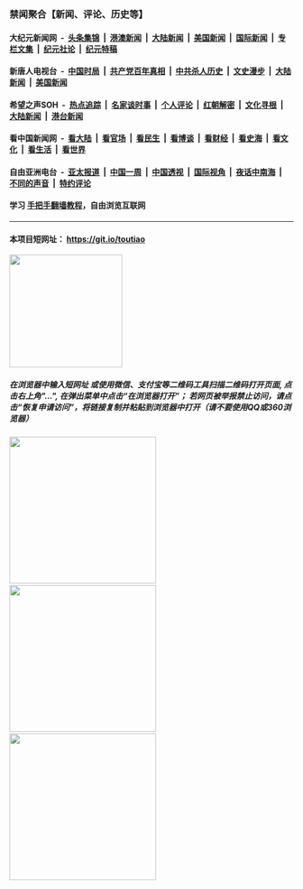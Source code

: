 ### 禁闻聚合【新闻、评论、历史等】

#### 大纪元新闻网 &nbsp;-&nbsp; [头条集锦](indexes/E头条集锦.md?t=02081811) &nbsp;|&nbsp; [港澳新闻](indexes/E港澳新闻.md?t=02081811)  &nbsp;|&nbsp; [大陆新闻](indexes/E大陆新闻.md?t=02081811) &nbsp;|&nbsp; [美国新闻](indexes/E美国新闻.md?t=02081811) &nbsp;|&nbsp; [国际新闻](indexes/E国际新闻.md?t=02081811) &nbsp;|&nbsp; [专栏文集](indexes/E专栏文集.md?t=02081811) &nbsp;|&nbsp; [纪元社论](indexes/E纪元社论.md?t=02081811) &nbsp;|&nbsp; [纪元特稿](indexes/E纪元特稿.md?t=02081811) 

#### 新唐人电视台 &nbsp;-&nbsp; [中国时局](indexes/N中国时局.md?t=02081811) &nbsp;|&nbsp; [共产党百年真相](indexes/N共产党百年真相.md?t=02081811) &nbsp;|&nbsp; [中共杀人历史](indexes/N中共杀人历史.md?t=02081811) &nbsp;|&nbsp; [文史漫步](indexes/N文史漫步.md?t=02081811) &nbsp;|&nbsp; [大陆新闻](indexes/N大陆新闻.md?t=02081811) &nbsp;|&nbsp; [美国新闻](indexes/N美国新闻.md?t=02081811)

#### 希望之声SOH &nbsp;-&nbsp; [热点追踪](indexes/H热点追踪.md?t=02081811) &nbsp;|&nbsp; [名家谈时事](indexes/H名家谈时事.md?t=02081811) &nbsp;|&nbsp; [个人评论](indexes/H个人评论.md?t=02081811)  &nbsp;|&nbsp; [红朝解密](indexes/H红朝解密.md?t=02081811) &nbsp;|&nbsp; [文化寻根](indexes/H文化寻根.md?t=02081811) &nbsp;|&nbsp; [大陆新闻](indexes/H大陆新闻.md?t=02081811) &nbsp;|&nbsp; [港台新闻](indexes/H港台新闻.md?t=02081811)

#### 看中国新闻网 &nbsp;-&nbsp; [看大陆](indexes/S看大陆.md?t=02081811) &nbsp;|&nbsp; [看官场](indexes/S看官场.md?t=02081811) &nbsp;|&nbsp; [看民生](indexes/S看民生.md?t=02081811)  &nbsp;|&nbsp; [看博谈](indexes/S看博谈.md?t=02081811) &nbsp;|&nbsp; [看财经](indexes/S看财经.md?t=02081811) &nbsp;|&nbsp; [看史海](indexes/S看史海.md?t=02081811) &nbsp;|&nbsp; [看文化](indexes/S看文化.md?t=02081811) &nbsp;|&nbsp; [看生活](indexes/S看生活.md?t=02081811) &nbsp;|&nbsp; [看世界](indexes/S看世界.md?t=02081811)

#### 自由亚洲电台 &nbsp;-&nbsp; [亚太报道](indexes/R亚太报道.md?t=02081811) &nbsp;|&nbsp; [中国一周](indexes/R中国一周.md?t=02081811) &nbsp;|&nbsp; [中国透视](indexes/R中国透视.md?t=02081811)  &nbsp;|&nbsp; [国际视角](indexes/R国际视角.md?t=02081811) &nbsp;|&nbsp; [夜话中南海](indexes/R夜话中南海.md?t=02081811) &nbsp;|&nbsp; [不同的声音](indexes/R不同的声音.md?t=02081811) &nbsp;|&nbsp; [特约评论](indexes/R特约评论.md?t=02081811)

#### 学习 [手把手翻墙教程](https://github.com/gfw-breaker/guides/wiki)，自由浏览互联网

----

#### 本项目短网址： https://git.io/toutiao
<img src="https://raw.githubusercontent.com/gfw-breaker/banned-news/master/scripts/img/qr.png" width="200px"/>  

##### 在浏览器中输入短网址 或使用微信、支付宝等二维码工具扫描二维码打开页面, 点击右上角"...", 在弹出菜单中点击“在浏览器打开”； 若网页被举报禁止访问，请点击“恢复申请访问”，将链接复制并粘贴到浏览器中打开（请不要使用QQ或360浏览器）

<img src="https://raw.githubusercontent.com/gfw-breaker/banned-news/master/scripts/img/1.png" width="260px"/> &nbsp; <img src="https://raw.githubusercontent.com/gfw-breaker/banned-news/master/scripts/img/2.png" width="260px"/> &nbsp; <img src="https://raw.githubusercontent.com/gfw-breaker/banned-news/master/scripts/img/3.png" width="260px"/>

